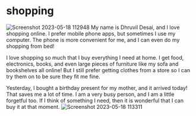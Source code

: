 # shopping
![Screenshot 2023-05-18 112948](https://github.com/dhruvil-852004/shopping/assets/107836162/6810beaa-c0a4-41e8-806d-4b70e9f8adea)
My name is Dhruvil Desai, and I love shopping online. I prefer mobile phone apps, but sometimes I use my computer. The phone is more convenient for me, and I can even do my shopping from bed!

I love shopping so much that I buy everything I need at home. I get food, electronics, books, and even large pieces of furniture like my sofa and bookshelves all online! But I still prefer getting clothes from a store so I can try them on to be sure they fit me fine.

Yesterday, I bought a birthday present for my mother, and it arrived today! That saves me a lot of time. I am a very busy person, and I am a little forgetful too. If I think of something I need, then it is wonderful that I can buy it at that moment.
![Screenshot 2023-05-18 113311](https://github.com/dhruvil-852004/shopping/assets/107836162/9c6e4186-37c9-4d80-8c15-e9f82b6989d5)
